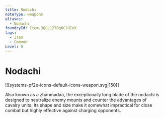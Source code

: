 ```yaml
---
title: Nodachi
noteType: weapons
aliases:
  - Nodachi
foundryId: Item.3QGL12T0gUCJUIoX
tags:
  - Item
  - Common
Level: 0
---
```


# Nodachi
![[systems-pf2e-icons-default-icons-weapon.svg|150]]

Also known as a zhanmadao, the exceptionally long blade of the nodachi is designed to neutralize enemy mounts and counter the advantages of cavalry units. Its shape and size make it somewhat impractical for close combat but highly effective against charging opponents.
